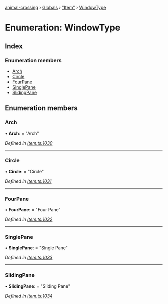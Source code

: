 [animal-crossing](../README.md) › [Globals](../globals.md) › ["Item"](../modules/_item_.md) › [WindowType](_item_.windowtype.md)

# Enumeration: WindowType

## Index

### Enumeration members

* [Arch](_item_.windowtype.md#arch)
* [Circle](_item_.windowtype.md#circle)
* [FourPane](_item_.windowtype.md#fourpane)
* [SinglePane](_item_.windowtype.md#singlepane)
* [SlidingPane](_item_.windowtype.md#slidingpane)

## Enumeration members

###  Arch

• **Arch**: = "Arch"

*Defined in [Item.ts:1030](https://github.com/Norviah/animal-crossing/blob/4ac4ba9/module/types/Item.ts#L1030)*

___

###  Circle

• **Circle**: = "Circle"

*Defined in [Item.ts:1031](https://github.com/Norviah/animal-crossing/blob/4ac4ba9/module/types/Item.ts#L1031)*

___

###  FourPane

• **FourPane**: = "Four Pane"

*Defined in [Item.ts:1032](https://github.com/Norviah/animal-crossing/blob/4ac4ba9/module/types/Item.ts#L1032)*

___

###  SinglePane

• **SinglePane**: = "Single Pane"

*Defined in [Item.ts:1033](https://github.com/Norviah/animal-crossing/blob/4ac4ba9/module/types/Item.ts#L1033)*

___

###  SlidingPane

• **SlidingPane**: = "Sliding Pane"

*Defined in [Item.ts:1034](https://github.com/Norviah/animal-crossing/blob/4ac4ba9/module/types/Item.ts#L1034)*

